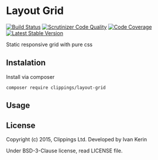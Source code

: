 Layout Grid
===========

[![Build Status](https://travis-ci.org/{%repository_name%}.png?branch=master)](https://travis-ci.org/clippings/layout-grid)
[![Scrutinizer Code Quality](https://scrutinizer-ci.com/g/{%repository_name%}/badges/quality-score.png)](https://scrutinizer-ci.com/g/clippings/layout-grid/)
[![Code Coverage](https://scrutinizer-ci.com/g/{%repository_name%}/badges/coverage.png)](https://scrutinizer-ci.com/g/clippings/layout-grid/)
[![Latest Stable Version](https://poser.pugx.org/{%repository_name%}/v/stable.png)](https://packagist.org/packages/clippings/layout-grid)

Static responsive grid with pure css

Instalation
-----------

Install via composer

```
composer require clippings/layout-grid
```

Usage
-----

License
-------

Copyright (c) 2015, Clippings Ltd. Developed by Ivan Kerin

Under BSD-3-Clause license, read LICENSE file.
